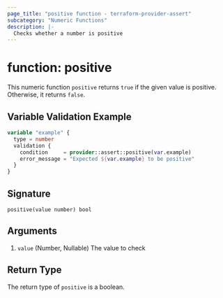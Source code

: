 ```yaml
---
page_title: "positive function - terraform-provider-assert"
subcategory: "Numeric Functions"
description: |-
  Checks whether a number is positive
---
```


# function: positive



This numeric function `positive` returns `true` if the given value is positive. Otherwise, it returns `false`.

## Variable Validation Example

```terraform
variable "example" {
  type = number
  validation {
    condition     = provider::assert::positive(var.example)
    error_message = "Expected ${var.example} to be positive"
  }
}
```

## Signature

<!-- signature generated by tfplugindocs -->
```text
positive(value number) bool
```

## Arguments

<!-- arguments generated by tfplugindocs -->
1. `value` (Number, Nullable) The value to check


## Return Type

The return type of `positive` is a boolean.
